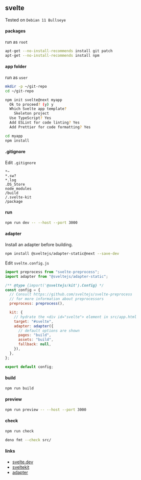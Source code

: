 ## svelte

Tested on `Debian 11 Bullseye`

#### packages

run as `root`

```bash
apt-get --no-install-recommends install git patch
apt-get --no-install-recommends install npm
```

#### app folder

run as `user`

```bash
mkdir -p ~/git-repo
cd ~/git-repo

npm init svelte@next myapp
  Ok to proceed? (y) y
  Which Svelte app template?
    Skeleton project
  Use TypeScript? Yes
  Add ESLint for code linting? Yes
  Add Prettier for code formatting? Yes

cd myapp
npm install
```

#### .gitignore

Edit `.gitignore`

```config
*~
*.sw?
*.log
.DS_Store
node_modules
/build
/.svelte-kit
/package
```

#### run

```bash
npm run dev -- --host --port 3000
```

#### adapter

Install an adapter before building.

```bash
npm install @sveltejs/adapter-static@next --save-dev
```

Edit `svelte.config.js`

```javascript
import preprocess from "svelte-preprocess";
import adapter from "@sveltejs/adapter-static";

/** @type {import('@sveltejs/kit').Config} */
const config = {
  // Consult https://github.com/sveltejs/svelte-preprocess
  // for more information about preprocessors
  preprocess: preprocess(),

  kit: {
    // hydrate the <div id="svelte"> element in src/app.html
    target: "#svelte",
    adapter: adapter({
      // default options are shown
      pages: "build",
      assets: "build",
      fallback: null,
    }),
  },
};

export default config;
```

#### build

```bash
npm run build
```

#### preview

```bash
npm run preview -- --host --port 3000
```

#### check

```bash
npm run check
```

```bash
deno fmt --check src/
```

#### links

- [svelte.dev](https://svelte.dev/)
- [sveltekit](https://kit.svelte.dev/)
- [adapter](https://kit.svelte.dev/docs#adapters)
